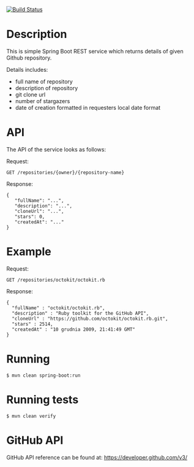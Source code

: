 [![Build Status](https://travis-ci.org/kaminski-tomasz/repo-details.svg?branch=master)](https://github.com/kaminski-tomasz/repo-details)

# Description #

This is simple Spring Boot REST service which returns details of given Github repository. 

Details includes:

* full name of repository
* description of repository
* git clone url
* number of stargazers
* date of creation formatted in requesters local date format

# API #

The API of the service looks as follows:

Request:
```
GET /repositories/{owner}/{repository-name}
```

Response:
```
{
   "fullName": "...", 
   "description": "...", 
   "cloneUrl": "...", 
   "stars": 0, 
   "createdAt": "..."
}
```

# Example #

Request:
```
GET /repositories/octokit/octokit.rb
```

Response:
```
{
  "fullName" : "octokit/octokit.rb",
  "description" : "Ruby toolkit for the GitHub API",
  "cloneUrl" : "https://github.com/octokit/octokit.rb.git",
  "stars" : 2514,
  "createdAt" : "10 grudnia 2009, 21:41:49 GMT"
}
```

# Running #

```
$ mvn clean spring-boot:run
```

# Running tests #

```
$ mvn clean verify
```

# GitHub API #

GitHub API reference can be found at: https://developer.github.com/v3/